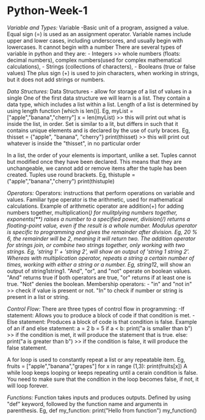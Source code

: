# Python-Week-1
_Variable and Types:_
Variable -Basic unit of a program, assigned a value. 
Equal sign (=) is used as an assignment operator.
Variable names include upper and lower cases, including underscores, and usually begin with lowercases. It cannot begin with a number
There are several types of variable in python and they are: - Integers >> whole numbers (floats: decimal numbers), complex numbers(used                                                               for complex mathematical calculations), 
                                                            - Strings (collections of characters),
                                                            - Booleans (true or false values)
The plus sign (+) is used to join characters, when working in strings, but it does not add strings or numbers. 

_Data Structures:_
Data Structures - allow for storage of a list of values in a single 
One of the first data structure we will learn is a list. They contain a data type, which includes a list within a list.
Length of a list is determined by using length function [which is len()]. Eg, myList = ["apple","banana","cherry"]
                                                                              x = len(myList) >> this will print out what is inside the list, in order.
Set is similar to a lit, but differs in such that it contains unique elements and is declared by the use of curly braces. Eg, thisset = {"apple", "banana", "cherry"}
print(thisset) >> this will print out whatever is inside the "thisset", in no particular order

In a list, the order of your elements is important, unlike a set.
Tuples cannot but modified once they have been declared. This means that they are unchangeable, we cannot add or remove items after the tuple has been created. 
Tuples use round brackets. Eg, thistuple = ("apple","banana","cherry") 
                           print(thistuple)

 _Operators:_
Operators: instructions that perform operations on variable and values. Familiar type operator is the arithmetic, used for mathematical calculations.
Example of arithmetic operator are addition(+) for adding numbers together, multiplication(*) for mulitplying numbers together, exponents(**) raises a number to a specified power, division(/) returns a floating-point value, even if the result is a whole number.
Modulus operator is specific to programming and gives the remainder after division. Eg, 20 % 6, the remainder will be 2, meaning it will return two. 
The addition operator for strings join, or combine two strings together, only working with two strings. Eg, 'string 1' + 'string 2', will show an output of 'string 1 string 2'.
Whereas with multiplication operator, repeats a string a certain number of times, working with either a string or a number. Eg, string1*2, will show an output of string1string1.
"And", "or", and "not" operate on boolean values. "And" returns true if both operators are true, "or" returns if at least one is true. "Not" denies the boolean.
Membership operators: - "in" and "not in" >> check if value is present or not. "In" to check if number or string is present in a list or string.

_Control Flow:_
There are three types of control flow in programming: 
    -If statement: Allows you to produce a block of code if that condition is met. 
    - Else statement: Produces a block of code is that condition is false. 
                   Example of an if and else statement: 
                   a = 2 
                   b = 5
                   if a < b:
                      print("a is smaller than b")   >> if the condition is met, it will produce the statement that is true.
                   else:
                       print("a is greater than b")  >> if the condition is false, it will produce the false statement.

A for loop is used to constantly repeat a list or any repeatable item. Eg, fruits = ["apple","banana","grapes"]
                                                                        for x in range (1,3):
                                                                            print(fruits[x])
A while loop keeps looping or keeps repeating until a cerain condition is false. You need to make sure that the condition in the loop becomes false, if not, it will loop forever.

_Functions:_
Function takes inputs and produces outputs.
Defined by using "def" keyword, followed by the function name and arguments in parenthesis. 
Eg, def my_function:
        print("Hello from function")
    my_function()

